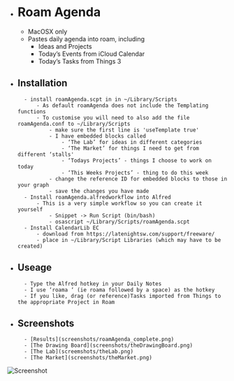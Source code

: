 
- # Roam Agenda
    - MacOSX only
    - Pastes daily agenda into roam, including
        - Ideas and Projects
        - Today’s Events from iCloud Calendar
        - Today’s Tasks from Things 3
- ## Installation
        - install roamAgenda.scpt in in ~/Library/Scripts
            - As default roamAgenda does not include the Templating functions
            - To customise you will need to also add the file roamAgenda.conf to ~/Library/Scripts
                - make sure the first line is 'useTemplate true'
                - I have embedded blocks called 
                    - ‘The Lab’ for ideas in different categories
                    - ‘The Market’ for things I need to get from different ‘stalls'
                    - ‘Todays Projects’ - things I choose to work on today
                    - ‘This Weeks Projects’ - thing to do this week
                - change the reference ID for embedded blocks to those in your graph
                - save the changes you have made
        - Install roamAgenda.alfredworkflow into Alfred
            - This is a very simple workflow so you can create it yourself
                - Snippet -> Run Script (bin/bash)
                - osascript ~/Library/Scripts/roamAgenda.scpt
        - Install CalendarLib EC
            - download from https://latenightsw.com/support/freeware/
            - place in ~/Library/Script Libraries (which may have to be created)
- ## Useage
        - Type the Alfred hotkey in your Daily Notes
        - I use ‘roama ‘ (ie roama followed by a space) as the hotkey
        - If you like, drag (or reference)Tasks imported from Things to the appropriate Project in Roam
- ## Screenshots
        - [Results](screenshots/roamAgenda_complete.png)
        - [The Drawing Board](screenshots/theDrawingBoard.png)
        - [The Lab](screemshots/theLab.png)
        - [The Market](screenshots/theMarket.png)
![Screenshot](https://user-images.githubusercontent.com/1575500/91783499-caf15900-ec43-11ea-9503-6766e5047144.png)

